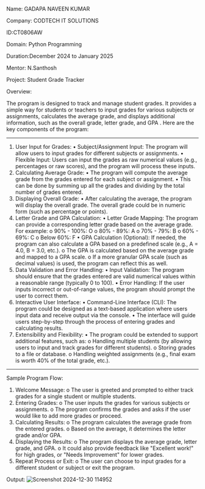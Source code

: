 Name: GADAPA NAVEEN KUMAR

Company: CODTECH IT SOLUTIONS

ID:CT0806AW

Domain: Python Programming

Duration:December 2024 to January 2025

Mentor: N.Santhosh

Project: Student Grade Tracker

Overview:

The program is designed to track and manage student grades. It provides a simple way for students or teachers to input grades for various subjects or assignments, calculates the average grade, and displays additional information, such as the overall grade, letter grade, and GPA .
Here are the key components of the program:
________________________________________
1. User Input for Grades:
•	Subject/Assignment Input: The program will allow users to input grades for different subjects or assignments.
•	Flexible Input: Users can input the grades as raw numerical values (e.g., percentages or raw scores), and the program will process these inputs.
2. Calculating Average Grade:
•	The program will compute the average grade from the grades entered for each subject or assignment.
•	This can be done by summing up all the grades and dividing by the total number of grades entered.
3. Displaying Overall Grade:
•	After calculating the average, the program will display the overall grade. The overall grade could be in numeric form (such as percentage or points).
4. Letter Grade and GPA Calculation:
•	Letter Grade Mapping: The program can provide a corresponding letter grade based on the average grade. For example:
o	90% - 100%: O
o	80% - 89%: A
o	70% - 79%: B
o	60% - 69%: C
o	Below 60%: F
•	GPA Calculation (Optional): If needed, the program can also calculate a GPA based on a predefined scale (e.g., A = 4.0, B = 3.0, etc.).
o	The GPA is calculated based on the average grade and mapped to a GPA scale.
o	If a more granular GPA scale (such as decimal values) is used, the program can reflect this as well.
5. Data Validation and Error Handling:
•	Input Validation: The program should ensure that the grades entered are valid numerical values within a reasonable range (typically 0 to 100).
•	Error Handling: If the user inputs incorrect or out-of-range values, the program should prompt the user to correct them.
6. Interactive User Interface:
•	Command-Line Interface (CLI): The program could be designed as a text-based application where users input data and receive output via the console.
•	The interface will guide users step-by-step through the process of entering grades and calculating results.
7. Extensibility and Flexibility:
•	The program could be extended to support additional features, such as:
o	Handling multiple students (by allowing users to input and track grades for different students).
o	Storing grades to a file or database.
o	Handling weighted assignments (e.g., final exam is worth 40% of the total grade, etc.).
________________________________________
Sample Program Flow:
1.	Welcome Message:
o	The user is greeted and prompted to either track grades for a single student or multiple students.
2.	Entering Grades:
o	The user inputs the grades for various subjects or assignments.
o	The program confirms the grades and asks if the user would like to add more grades or proceed.
3.	Calculating Results:
o	The program calculates the average grade from the entered grades.
o	Based on the average, it determines the letter grade and/or GPA.
4.	Displaying the Results:
o	The program displays the average grade, letter grade, and GPA.
o	It could also provide feedback like "Excellent work!" for high grades, or "Needs Improvement" for lower grades.
5.	Repeat Process or Exit:
o	The user can choose to input grades for a different student or subject or exit the program.

Output:
![Screenshot 2024-12-30 114952](https://github.com/user-attachments/assets/0521066d-62ea-4331-bfe8-5d21dfea814f)
